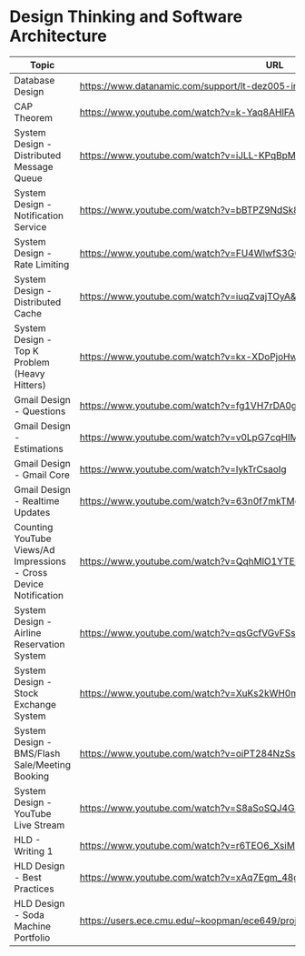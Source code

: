 # Design Thinking and Software Architecture


| Topic | URL |
| --- | --- |
| Database Design | https://www.datanamic.com/support/lt-dez005-introduction-db-modeling.html |
| CAP Theorem | https://www.youtube.com/watch?v=k-Yaq8AHlFA |
| System Design - Distributed Message Queue | https://www.youtube.com/watch?v=iJLL-KPqBpM|
| System Design - Notification Service | https://www.youtube.com/watch?v=bBTPZ9NdSk8&t=3s|
| System Design  - Rate Limiting | https://www.youtube.com/watch?v=FU4WlwfS3G0|
| System Design  - Distributed Cache |https://www.youtube.com/watch?v=iuqZvajTOyA&t=1110s|
| System Design - Top K Problem (Heavy Hitters)| https://www.youtube.com/watch?v=kx-XDoPjoHw&t=1668s|
| Gmail Design - Questions | https://www.youtube.com/watch?v=fg1VH7rDA0g|
| Gmail Design - Estimations | https://www.youtube.com/watch?v=v0LpG7cqHIM|
| Gmail Design - Gmail Core| https://www.youtube.com/watch?v=lykTrCsaoIg|
| Gmail Design - Realtime Updates | https://www.youtube.com/watch?v=63n0f7mkTMg|
| Counting YouTube Views/Ad Impressions - Cross Device Notification | https://www.youtube.com/watch?v=QqhMlO1YTEE&t=660s|
| System Design - Airline Reservation System| https://www.youtube.com/watch?v=qsGcfVGvFSs|
| System Design - Stock Exchange System| https://www.youtube.com/watch?v=XuKs2kWH0mQ&t=2051s|
| System Design - BMS/Flash Sale/Meeting Booking| https://www.youtube.com/watch?v=oiPT284NzSs|
| System Design - YouTube Live Stream| https://www.youtube.com/watch?v=S8aSoSQJ4G8|
| HLD - Writing 1| https://www.youtube.com/watch?v=r6TEO6_XsiM|
| HLD Design - Best Practices | https://www.youtube.com/watch?v=xAq7Egm_48g|
| HLD Design - Soda Machine Portfolio |https://users.ece.cmu.edu/~koopman/ece649/project/sodamachine/portfolio/portfolio.html|
